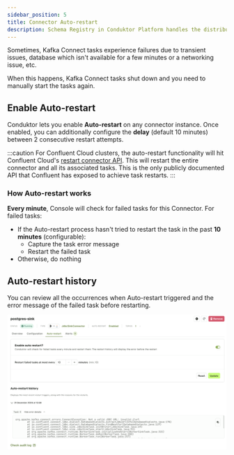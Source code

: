```yaml
---
sidebar_position: 5
title: Connector Auto-restart
description: Schema Registry in Conduktor Platform handles the distribution and synchronization of schemas to the producer and consumer for Kafka.
---
```


Sometimes, Kafka Connect tasks experience failures due to transient issues, database which isn't available for a few minutes or a networking issue, etc.

When this happens, Kafka Connect tasks shut down and you need to manually start the tasks again.

## Enable Auto-restart
Conduktor lets you enable **Auto-restart** on any connector instance. Once enabled, you can additionally configure the **delay** (default 10 minutes) between 2 consecutive restart attempts.

:::caution
For Confluent Cloud clusters, the auto-restart functionality will hit Confluent Cloud's [restart connector API](https://docs.confluent.io/cloud/current/api.html#tag/Lifecycle-(connectv1)/operation/restartConnectv1Connector). This will restart the entire connector and all its associated tasks. This is the only publicly documented API that Confluent has exposed to achieve task restarts.
:::

### How Auto-restart works
**Every minute**, Console will check for failed tasks for this Connector. For failed tasks:
- If the Auto-restart process hasn't tried to restart the task in the past **10 minutes** (configurable):
  - Capture the task error message
  - Restart the failed task
- Otherwise, do nothing

## Auto-restart history
You can review all the occurrences when Auto-restart triggered and the error message of the failed task before restarting.

![Kafka Connect auto-restart](assets/connector-details-autorestart.png)

